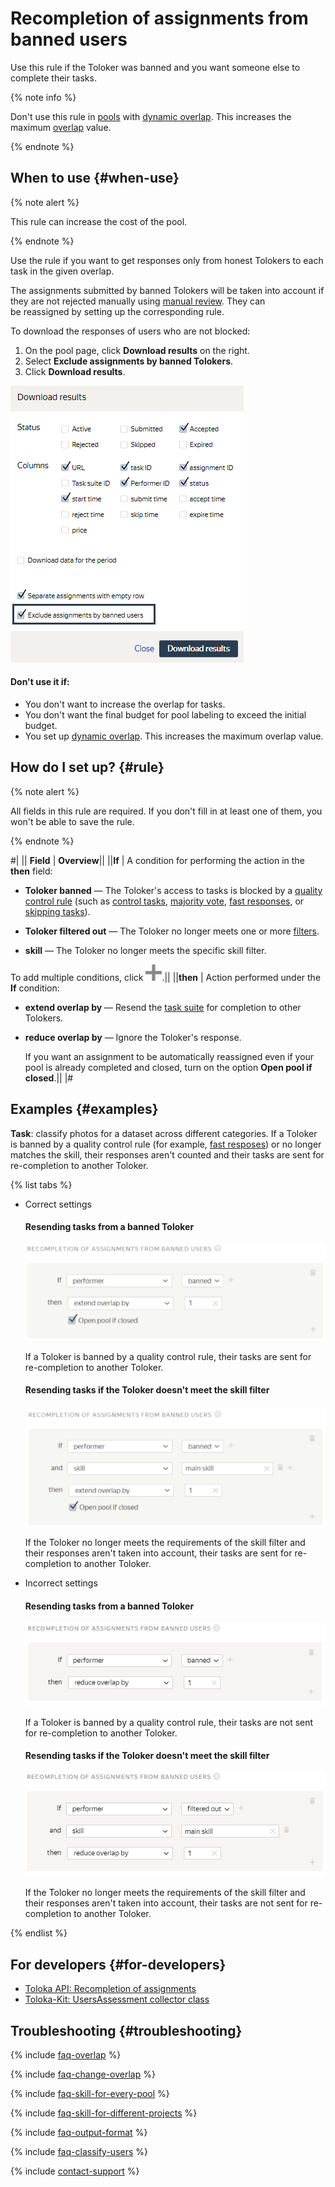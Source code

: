 # Recompletion of assignments from banned users

Use this rule if the Toloker was banned and you want someone else to complete their tasks.

{% note info %}

Don't use this rule in [pools](../../glossary.md#pool) with [dynamic overlap](dynamic-overlap.md). This increases the maximum [overlap](../../glossary.md#overlap) value.

{% endnote %}

## When to use {#when-use}

{% note alert %}

This rule can increase the cost of the pool.

{% endnote %}

Use the rule if you want to get responses only from honest Tolokers to each task in the given overlap.

The assignments submitted by banned Tolokers will be taken into account if they are not rejected manually using [manual review](../../glossary.md#assignment-review). They can be reassigned by setting up the corresponding rule.

To download the responses of users who are not blocked:

1. On the pool page, click **Download results** on the right.
1. Select **Exclude assignments by banned Tolokers**.
1. Click **Download results**.

![](../_images/control-rules/restore-task-overlap/good-results.png)

#### Don't use it if:

- You don't want to increase the overlap for tasks.
- You don't want the final budget for pool labeling to exceed the initial budget.
- You set up [dynamic overlap](dynamic-overlap.md). This increases the maximum overlap value.

## How do I set up? {#rule}

{% note alert %}

All fields in this rule are required. If you don't fill in at least one of them, you won't be able to save the rule.

{% endnote %}

#|
|| **Field** | **Overview**||
||**If** | A condition for performing the action in the **then** field:

- **Toloker banned** — The Toloker's access to tasks is blocked by a [quality control rule](../../glossary.md#quality-control-rule) (such as [control tasks](../../glossary.md#control-task), [majority vote](../../glossary.md#majority-vote), [fast responses](../../glossary.md#fast-responses), or [skipping tasks](../../glossary.md#skipping-tasks)).

- **Toloker filtered out** — The Toloker no longer meets one or more [filters](filters.md).

- **skill** — The Toloker no longer meets the specific skill filter.

To add multiple conditions, click ![](../_images/add.svg).||
||**then** | Action performed under the **If** condition:

- **extend overlap by** — Resend the [task suite](../../glossary.md#task-suite) for completion to other Tolokers.

- **reduce overlap by** — Ignore the Toloker's response.

    If you want an assignment to be automatically reassigned even if your pool is already completed and closed, turn on the option **Open pool if closed**.||
|#

## Examples {#examples}

**Task**: classify photos for a dataset across different categories. If a Toloker is banned by a quality control rule (for example, [fast resposes](quick-answers.md)) or no longer matches the skill, their responses aren't counted and their tasks are sent for re-completion to another Toloker.

{% list tabs %}

- Correct settings

  #### Resending tasks from a banned Toloker

  ![](../_images/control-rules/restore-task-overlap/qcr-banned_users_reassessment_example_1.png)

  If a Toloker is banned by a quality control rule, their tasks are sent for re-completion to another Toloker.

  #### Resending tasks if the Toloker doesn't meet the skill filter

  ![](../_images/control-rules/restore-task-overlap/qcr-banned_users_reassessment_example_2.png)

  If the Toloker no longer meets the requirements of the skill filter and their responses aren't taken into account, their tasks are sent for re-completion to another Toloker.

- Incorrect settings

  #### Resending tasks from a banned Toloker

  ![](../_images/control-rules/restore-task-overlap/qcr-banned_users_reassessment_example_3.png)

  If a Toloker is banned by a quality control rule, their tasks are not sent for re-completion to another Toloker.

  #### Resending tasks if the Toloker doesn't meet the skill filter

  ![](../_images/control-rules/restore-task-overlap/qcr-banned_users_reassessment_example_4.png)

  If the Toloker no longer meets the requirements of the skill filter and their responses aren't taken into account, their tasks are not sent for re-completion to another Toloker.

{% endlist %}

## For developers {#for-developers}

- [Toloka API: Recompletion of assignments](../../api/concepts/restore-task-overlap.md)
- [Toloka-Kit: UsersAssessment collector class](../../toloka-kit/reference/toloka.client.collectors.UsersAssessment.md)

## Troubleshooting {#troubleshooting}

{% include [faq-overlap](../_includes/faq/pool-setup/overlap.md) %}

{% include [faq-change-overlap](../_includes/faq/pool-setup/change-overlap.md) %}

{% include [faq-skill-for-every-pool](../_includes/faq/pool-setup/skill-for-every-pool.md) %}

{% include [faq-skill-for-different-projects](../_includes/faq/pool-setup/skill-for-different-projects.md) %}

{% include [faq-output-format](../_includes/faq/pool-setup/output-format.md) %}

{% include [faq-classify-users](../_includes/faq/pool-setup/classify-users.md) %}

{% include [contact-support](../_includes/contact-support.md) %}